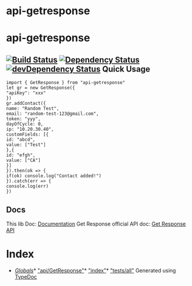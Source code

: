 #  api-getresponse
api-getresponse
===========
[![Build Status](https://travis-ci.org/scippio/api-getresponse.svg)](https://travis-ci.org/scippio/api-getresponse)
[![Dependency Status](https://david-dm.org/scippio/api-getresponse.svg)](https://david-dm.org/scippio/api-getresponse)
[![devDependency Status](https://david-dm.org/scippio/api-getresponse/dev-status.svg)](https://david-dm.org/scippio/api-getresponse#info=devDependencies)
Quick Usage
-----
```!javascript
import { GetResponse } from "api-getresponse"
let gr = new GetResponse({
"apiKey": "xxx"
})
gr.addContact({
name: "Random Test",
email: "random-test-123@gmail.com",
token: "yyy",
dayOfCycle: 0,
ip: "10.20.30.40",
customFields: [{
id: "abcd",
value: ["Test"]
},{
id: "efgh",
value: ["CA"]
}]
}).then(ok => {
if(ok) console.log("Contact added!")
}).catch(err => {
console.log(err)
})
```
Docs
-----
This lib Doc: [Documentation](docs/index.md)
Get Response official API doc: [Get Response API](https://apidocs.getresponse.com/v3)
# Index
* *[Globals](globals.md)** ["api/GetResponse"](modules/_api_getresponse_.md)* ["index"](modules/_index_.md)* ["tests/all"](modules/_tests_all_.md)
Generated using [TypeDoc](http://typedoc.io)